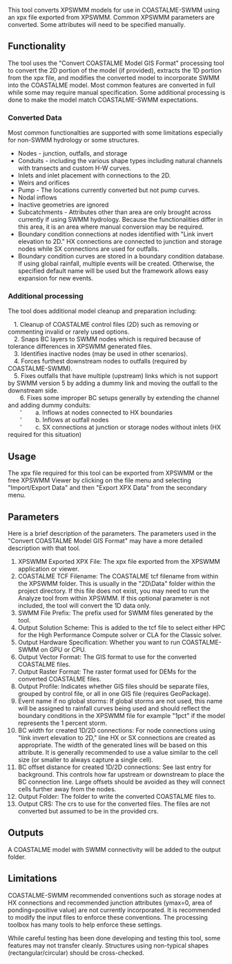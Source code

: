 This tool converts XPSWMM models for use in COASTALME-SWMM using an xpx file exported from XPSWMM. Common XPSWMM parameters are converted. Some attributes will need to be specified manually.

## Functionality
The tool uses the "Convert COASTALME Model GIS Format" processing tool to convert the 2D portion of the model (if provided), extracts the 1D portion from the xpx file, and modifies the converted model to incorporate SWMM into the COASTALME model. Most common features are converted in full while some may require manual specification. Some additional processing is done to make the model match COASTALME-SWMM expectations. 

### Converted Data
Most common functionalties are supported with some limitations especially for non-SWMM hydrology or some structures.
* Nodes - junction, outfalls, and storage
* Conduits - including the various shape types including natural channels with transects and custom H-W curves.
* Inlets and inlet placement with connections to the 2D.
* Weirs and orifices
* Pump - The locations currently converted but not pump curves.
* Nodal inflows
* Inactive geometries are ignored
* Subcatchments - Attributes other than area are only brought across currently if using SWMM hydrology. Because the functionalities differ in this area, it is an area where manual conversion may be required.
* Boundary condition connections at nodes identified with "Link invert elevation to 2D." HX connections are connected to junction and storage nodes while SX connections are used for outfalls.
* Boundary condition curves are stored in a boundary condition database. If using global rainfall, multiple events will be created. Otherwise, the specified default name will be used but the framework allows easy expansion for new events.

### Additional processing

The tool does additional model cleanup and preparation including:

&ensp;&ensp;1. Cleanup of COASTALME control files (2D) such as removing or commenting invalid or rarely used options.<br>
&ensp;&ensp;2. Snaps BC layers to SWMM nodes which is required because of tolerance differences in XPSWMM generated files.<br>
&ensp;&ensp;3. Identifies inactive nodes (may be used in other scenarios).<br>
&ensp;&ensp;4. Forces furthest downstream nodes to outfalls (required by COASTALME-SWMM).<br>
&ensp;&ensp;5. Fixes outfalls that have multiple (upstream) links which is not support by SWMM version 5 by adding a dummy link and moving the outfall to the downstream side.<br>
&ensp;&ensp;&ensp;&ensp;6. Fixes some improper BC setups generally by extending the channel and adding dummy conduits:<br>
&ensp;&ensp;&ensp;&ensp;'&nbsp;&nbsp;&nbsp;&nbsp;&nbsp;&nbsp;&nbsp;&nbsp;a. Inflows at nodes connected to HX boundaries<br>
&ensp;&ensp;&ensp;&ensp;'&nbsp;&nbsp;&nbsp;&nbsp;&nbsp;&nbsp;&nbsp;&nbsp;b. Inflows at outfall nodes<br>
&ensp;&ensp;&ensp;&ensp;'&nbsp;&nbsp;&nbsp;&nbsp;&nbsp;&nbsp;&nbsp;&nbsp;c. SX connections at junction or storage nodes without inlets (HX required for this situation)

## Usage
The xpx file required for this tool can be exported from XPSWMM or the free XPSWMM Viewer by clicking on the file menu and selecting "Import/Export Data" and then "Export XPX Data" from the secondary menu.

## Parameters
Here is a brief description of the parameters. The parameters used in the "Convert COASTALME Model GIS Format" may have a more detailed description with that tool.

1. XPSWMM Exported XPX File: The xpx file exported from the XPSWMM application or viewer.
2. COASTALME TCF Filename: The COASTALME tcf filename from within the XPSWMM folder. This is usually in the "2D\Data" folder within the project directory. If this file does not exist, you may need to run the Analyze tool from within XPSWMM. If this optional parameter is not included, the tool will convert the 1D data only.
3. SWMM File Prefix: The prefix used for SWMM files generated by the tool.
4. Output Solution Scheme: This is added to the tcf file to select either HPC for the High Performance Compute solver or CLA for the Classic solver.
5. Output Hardware Specification: Whether you want to run COASTALME-SWMM on GPU or CPU.
6. Output Vector Format: The GIS format to use for the converted COASTALME files.
7. Output Raster Format: The raster format used for DEMs for the converted COASTALME files.
8. Output Profile: Indicates whether GIS files should be separate files, grouped by control file, or all in one GIS file (requires GeoPackage).
9. Event name if no global storms: If global storms are not used, this name will be assigned to rainfall curves being used and should reflect the boundary conditions in the XPSWMM file for example "1pct" if the model represents the 1 percent storm.
10. BC width for created 1D/2D connections: For node connections using "link invert elevation to 2D," line HX or SX connections are created as appropriate. The width of the generated lines will be based on this attribute. It is generally recommended to use a value similar to the cell size (or smaller to always capture a single cell).
11. BC offset distance for created 1D/2D connections: See last entry for background. This controls how far upstream or downstream to place the BC connection line. Large offsets should be avoided as they will connect cells further away from the nodes.
12. Output Folder: The folder to write the converted COASTALME files to.
13. Output CRS: The crs to use for the converted files. The files are not converted but assumed to be in the provided crs.

## Outputs
A COASTALME model with SWMM connectivity will be added to the output folder.

## Limitations
COASTALME-SWMM recommended conventions such as storage nodes at HX connections and recommended junction attributes (ymax=0, area of ponding=positive value) are not currently incorporated. It is recommended to modify the input files to enforce these conventions. The processing toolbox has many tools to help enforce these settings.

While careful testing has been done developing and testing this tool, some features may not transfer cleanly. Structures using non-typical shapes (rectangular/circular) should be cross-checked.